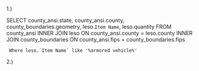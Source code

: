 1.) 

SELECT county_ansi.state, county_ansi.county, county_boundaries.geometry, leso.`Item Name`, leso.quantity
  FROM county_ansi
  INNER JOIN leso
     ON county_ansi.county = leso.county
  INNER JOIN county_boundaries 
     ON county_ansi.fips = county_boundaries.fips 
     
     Where leso.`Item Name` like '%armored vehicle%'
     
     
2.) 
